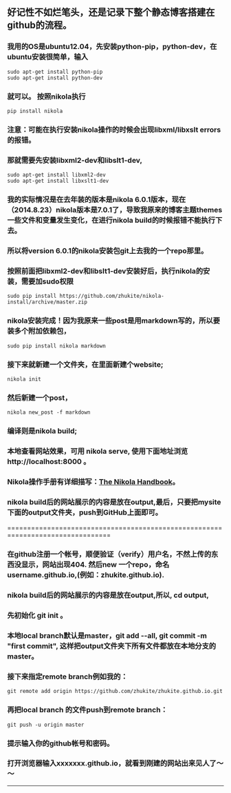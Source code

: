 <!-- 
.. link: 
.. description: 
.. tags: IT , ubuntu
.. date: 2014/08/24 18:56:01
.. title: use nikola to build a blog at ubuntu and mount on gitpage
.. slug: use-nikola-to-build-a-blog-at-ubuntu and mount on gitpage
-->


## 好记性不如烂笔头，还是记录下整个静态博客搭建在github的流程。

### 我用的OS是ubuntu12.04，先安装python-pip，python-dev，在ubuntu安装很简单，输入

    sudo apt-get install python-pip 
    sudo apt-get install python-dev 

### 就可以。 按照nikola执行

    pip install nikola

### 注意：可能在执行安装nikola操作的时候会出现libxml/libxslt errors的报错。
### 那就需要先安装libxml2-dev和libslt1-dev,

    sudo apt-get install libxml2-dev
    sudo apt-get install libxslt1-dev

### 我的实际情况是在去年装的版本是nikola 6.0.1版本，现在（2014.8.23）nikola版本是7.0.1了，导致我原来的博客主题themes一些文件和变量发生变化，在进行nikola build的时候报错不能执行下去。

### 所以将version 6.0.1的nikola安装包git上去我的一个repo那里。

### 按照前面把libxml2-dev和libslt1-dev安装好后，执行nikola的安装，需要加sudo权限

    sudo pip install https://github.com/zhukite/nikola-install/archive/master.zip

### nikola安装完成！因为我原来一些post是用markdown写的，所以要装多个附加依赖包，
    sudo pip install nikola markdown
    
### 接下来就新建一个文件夹，在里面新建个website;
    nikola init

### 然后新建一个post，
    nikola new_post -f markdown 

### 编译则是nikola build; 
### 本地查看网站效果，可用 nikola serve, 使用下面地址浏览 http://localhost:8000 。

### Nikola操作手册有详细描写：<a href="http://getnikola.com/handbook.html" target="_blank">The Nikola Handbook</a>。

### nikola build后的网站展示的内容是放在output,最后，只要把mysite下面的output文件夹，push到GitHub上面即可。


<!-- TEASER_END -->

================================================================================

### 在github注册一个帐号，顺便验证（verify）用户名，不然上传的东西没显示，网站出现404. 然后new 一个repo，命名username.github.io,(例如：zhukite.github.io).

### nikola build后的网站展示的内容是放在output,所以, cd output, 

### 先初始化 git init 。

### 本地local branch默认是master，git add --all, git commit -m "first commit", 这样把output文件夹下所有文件都放在本地分支的master。

### 接下来指定remote branch例如我的： 
    git remote add origin https://github.com/zhukite/zhukite.github.io.git

### 再把local branch 的文件push到remote branch：
    git push -u origin master
### 提示输入你的github帐号和密码。

### 打开浏览器输入xxxxxxx.github.io，就看到刚建的网站出来见人了～～


 * * *